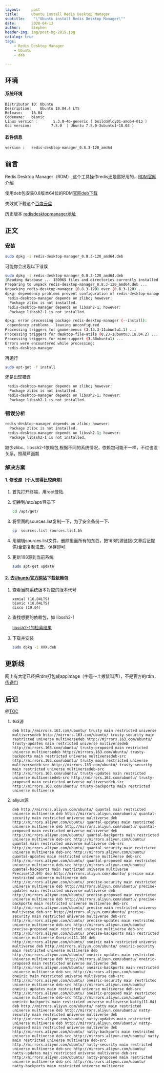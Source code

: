 ```yaml
---
layout:     post
title:      Ubuntu install Redis Desktop Manager
subtitle:    "\"Ubuntu install Redis Desktop Manager\""
date:       2020-04-13
author:     Stephen
header-img: img/post-bg-2015.jpg
catalog: true
tags:
    - Redis Desktop Manager
    - Ubuntu
    - deb

---
```

## 环境
#### 系统环境
```text
Distributor ID:	Ubuntu
Description:	Ubuntu 18.04.4 LTS
Release:	18.04
Codename:	bionic
Linux version :       5.3.0-46-generic ( buildd@lcy01-amd64-013 ) 
Gcc version:         7.5.0  ( Ubuntu 7.5.0-3ubuntu1~18.04 )
```
#### 软件信息
```text
version : 	redis-desktop-manager_0.8.3-120_amd64
```

## 前言

Redis Desktop Manager（RDM）,这个工具操作redis还是蛮好用的，[RDM官网](https://github.com/uglide/RedisDesktopManager)介绍

使用deb包安装0.8版本64位的RDM[官网deb下载](https://github.com/uglide/RedisDesktopManager/releases/download/0.8.3/redis-desktop-manager_0.8.3-120_amd64.deb)

失效就下载这个[百度云盘](https://pan.baidu.com/s/1cA3jWU)

历史版本 [redisdesktopmanager地址](https://github.com/uglide/RedisDesktopManager/releases)


## 正文

### 安装
```sh
sudo dpkg -i redis-desktop-manager_0.8.3-120_amd64.deb
```


可能你会出现以下错误
```sh
sudo dpkg -i redis-desktop-manager_0.8.3-120_amd64.deb 
(Reading database ... 189965 files and directories currently installed.)
Preparing to unpack redis-desktop-manager_0.8.3-120_amd64.deb ...
Unpacking redis-desktop-manager (0.8.3-120) over (0.8.3-120) ...
dpkg: dependency problems prevent configuration of redis-desktop-manager:
 redis-desktop-manager depends on zlibc; however:
  Package zlibc is not installed.
 redis-desktop-manager depends on libssh2-1; however:
  Package libssh2-1 is not installed.

dpkg: error processing package redis-desktop-manager (--install):
 dependency problems - leaving unconfigured
Processing triggers for gnome-menus (3.13.3-11ubuntu1.1) ...
Processing triggers for desktop-file-utils (0.23-1ubuntu3.18.04.2) ...
Processing triggers for mime-support (3.60ubuntu1) ...
Errors were encountered while processing:
 redis-desktop-manager
```
再运行
```sh
sudo apt-get -f install
```
还是出现错误
```sh
 redis-desktop-manager depends on zlibc; however:
  Package zlibc is not installed.
 redis-desktop-manager depends on libssh2-1; however:
  Package libssh2-1 is not installed.
```
### 错误分析
```sh
redis-desktop-manager depends on zlibc; however:
  Package zlibc is not installed.
 redis-desktop-manager depends on libssh2-1; however:
  Package libssh2-1 is not installed.
```
缺少zlibc、libssh2-1依赖包,根据不同的系统情况，依赖包可能不一样，不过也没关系，照葫芦画瓢
### 解决方案
#### 1. 修改源（个人觉得比较麻烦）

   1. 首先打开终端，用root登陆.

   2. 切换到/etc/apt/目录下

      ```sh
      cd /apt/get/
      ```

   3. 将里面的sources.list复制一下，为了安全备份一下.

      ```sh
      cp  sources.list sources.list.bk
      ```

   4. 用编辑sources.list文件，删除里面所有的东西，把163的源链接(文章后记提供)全部复制进去，保存即可.

   5. 更新163源到当前系统

      ```sh
      sudo apt-get update
      ```


#### 2. 去[Ubuntu官方网站](https://packages.ubuntu.com/)下载依赖包

   1. 查看当前系统版本对应的版本代号

      ```
      xenial (16.04LTS)
      bionic (18.04LTS)
      disco (19.04)
      ```

   2. 查找想要的依赖包，如 libssh2-1

      [libssh2-1的检索结果](https://packages.ubuntu.com/search?keywords=libssh2-1&searchon=names&suite=eoan&section=all)

   3. 下载并安装

      ```sh
      sudo dpkg -i XXX.deb
      ```

## 更新线
网上有大佬已经把rdm打包成appimage（牛逼～土拨鼠叫声），不是官方的rdm，[传送门](https://github.com/qishibo/AnotherRedisDesktopManager)

## 后记

@[TOC](这里写自定义目录标题)

1. 163源

   ```list
   deb http://mirrors.163.com/ubuntu/ trusty main restricted universe multiversedeb http://mirrors.163.com/ubuntu/ trusty-security main restricted universe multiversedeb http://mirrors.163.com/ubuntu/ trusty-updates main restricted universe multiversedeb http://mirrors.163.com/ubuntu/ trusty-proposed main restricted universe multiversedeb http://mirrors.163.com/ubuntu/ trusty-backports main restricted universe multiversedeb-src http://mirrors.163.com/ubuntu/ trusty main restricted universe multiversedeb-src http://mirrors.163.com/ubuntu/ trusty-security main restricted universe multiversedeb-src http://mirrors.163.com/ubuntu/ trusty-updates main restricted universe multiversedeb-src http://mirrors.163.com/ubuntu/ trusty-proposed main restricted universe multiversedeb-src http://mirrors.163.com/ubuntu/ trusty-backports main restricted universe multiverse
   ```

2. aliyun源

   ```
   deb http://mirrors.aliyun.com/ubuntu/ quantal main restricted universe multiverse deb http://mirrors.aliyun.com/ubuntu/ quantal-security main restricted universe multiverse deb http://mirrors.aliyun.com/ubuntu/ quantal-updates main restricted universe multiverse deb http://mirrors.aliyun.com/ubuntu/ quantal-proposed main restricted universe multiverse deb http://mirrors.aliyun.com/ubuntu/ quantal-backports main restricted universe multiverse deb-src http://mirrors.aliyun.com/ubuntu/ quantal main restricted universe multiverse deb-src http://mirrors.aliyun.com/ubuntu/ quantal-security main restricted universe multiverse deb-src http://mirrors.aliyun.com/ubuntu/ quantal-updates main restricted universe multiverse deb-src http://mirrors.aliyun.com/ubuntu/ quantal-proposed main restricted universe multiverse deb-src http://mirrors.aliyun.com/ubuntu/ quantal-backports main restricted universe multiverse Precise(12.04) deb http://mirrors.aliyun.com/ubuntu/ precise main restricted universe multiverse deb http://mirrors.aliyun.com/ubuntu/ precise-security main restricted universe multiverse deb http://mirrors.aliyun.com/ubuntu/ precise-updates main restricted universe multiverse deb http://mirrors.aliyun.com/ubuntu/ precise-proposed main restricted universe multiverse deb http://mirrors.aliyun.com/ubuntu/ precise-backports main restricted universe multiverse deb-src http://mirrors.aliyun.com/ubuntu/ precise main restricted universe multiverse deb-src http://mirrors.aliyun.com/ubuntu/ precise-security main restricted universe multiverse deb-src http://mirrors.aliyun.com/ubuntu/ precise-updates main restricted universe multiverse deb-src http://mirrors.aliyun.com/ubuntu/ precise-proposed main restricted universe multiverse deb-src http://mirrors.aliyun.com/ubuntu/ precise-backports main restricted universe multiverse Oneiric(11.10) deb http://mirrors.aliyun.com/ubuntu/ oneiric main restricted universe multiverse deb http://mirrors.aliyun.com/ubuntu/ oneiric-security main restricted universe multiverse deb http://mirrors.aliyun.com/ubuntu/ oneiric-updates main restricted universe multiverse deb http://mirrors.aliyun.com/ubuntu/ oneiric-proposed main restricted universe multiverse deb http://mirrors.aliyun.com/ubuntu/ oneiric-backports main restricted universe multiverse deb-src http://mirrors.aliyun.com/ubuntu/ oneiric main restricted universe multiverse deb-src http://mirrors.aliyun.com/ubuntu/ oneiric-security main restricted universe multiverse deb-src http://mirrors.aliyun.com/ubuntu/ oneiric-updates main restricted universe multiverse deb-src http://mirrors.aliyun.com/ubuntu/ oneiric-proposed main restricted universe multiverse deb-src http://mirrors.aliyun.com/ubuntu/ oneiric-backports main restricted universe multiverse Natty(11.04) deb http://mirrors.aliyun.com/ubuntu/ natty main restricted universe multiverse deb http://mirrors.aliyun.com/ubuntu/ natty-security main restricted universe multiverse deb http://mirrors.aliyun.com/ubuntu/ natty-updates main restricted universe multiverse deb http://mirrors.aliyun.com/ubuntu/ natty-proposed main restricted universe multiverse deb http://mirrors.aliyun.com/ubuntu/ natty-backports main restricted universe multiverse deb-src http://mirrors.aliyun.com/ubuntu/ natty main restricted universe multiverse deb-src http://mirrors.aliyun.com/ubuntu/ natty-security main restricted universe multiverse deb-src http://mirrors.aliyun.com/ubuntu/ natty-updates main restricted universe multiverse deb-src http://mirrors.aliyun.com/ubuntu/ natty-proposed main restricted universe multiverse deb-src http://mirrors.aliyun.com/ubuntu/ natty-backports main restricted universe multiverse
   ```

   